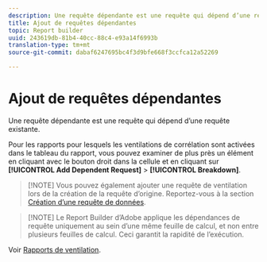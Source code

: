 ```yaml
---
description: Une requête dépendante est une requête qui dépend d’une requête existante.
title: Ajout de requêtes dépendantes
topic: Report builder
uuid: 243619db-81b4-40cc-88c4-e93a14f6993b
translation-type: tm+mt
source-git-commit: dabaf6247695bc4f3d9bfe668f3ccfca12a52269

---
```



# Ajout de requêtes dépendantes

Une requête dépendante est une requête qui dépend d’une requête existante.

Pour les rapports pour lesquels les ventilations de corrélation sont activées dans le tableau du rapport, vous pouvez examiner de plus près un élément en cliquant avec le bouton droit dans la cellule et en cliquant sur **[!UICONTROL Add Dependent Request]** > **[!UICONTROL Breakdown]**.

>[!NOTE] Vous pouvez également ajouter une requête de ventilation lors de la création de la requête d’origine. Reportez-vous à la section [Création d’une requête de données](/help/analyze/report-builder/data-requests/t-create-a-data-request.md).

>[!NOTE] Le Report Builder d’Adobe applique les dépendances de requête uniquement au sein d’une même feuille de calcul, et non entre plusieurs feuilles de calcul. Ceci garantit la rapidité de l’exécution.

Voir [Rapports de ventilation](/help/analyze/reports-analytics/reports-customize/breakdowns.md).
